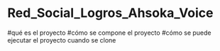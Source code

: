 # Red_Social_Logros_Ahsoka_Voice
#qué es el proyecto
#cómo se compone el proyecto
#cómo se puede ejecutar el proyecto cuando se clone
